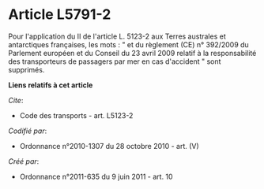 # Article L5791-2

Pour l'application du II de l'article L. 5123-2 aux Terres australes et antarctiques françaises, les mots : " et du règlement
(CE) n° 392/2009 du Parlement européen et du Conseil du 23 avril 2009 relatif à la responsabilité des transporteurs de
passagers par mer en cas d'accident " sont supprimés.

**Liens relatifs à cet article**

_Cite_:

  - Code des transports - art. L5123-2

_Codifié par_:

  - Ordonnance n°2010-1307 du 28 octobre 2010 - art. (V)

_Créé par_:

  - Ordonnance n°2011-635 du 9 juin 2011 - art. 10
